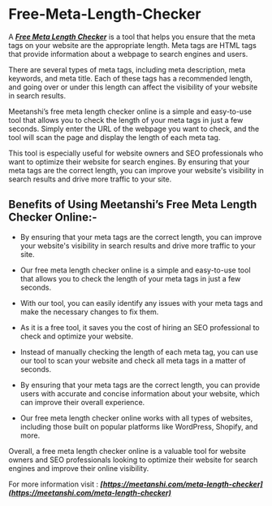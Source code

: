 # Free-Meta-Length-Checker

A ***[Free Meta Length Checker](https://meetanshi.com/meta-length-checker)***  is a tool that helps you ensure that the meta tags on your website are the appropriate length. Meta tags are HTML tags that provide information about a webpage to search engines and users.

There are several types of meta tags, including meta description, meta keywords, and meta title. Each of these tags has a recommended length, and going over or under this length can affect the visibility of your website in search results.

Meetanshi’s  free meta length checker online is a simple and easy-to-use tool that allows you to check the length of your meta tags in just a few seconds. Simply enter the URL of the webpage you want to check, and the tool will scan the page and display the length of each meta tag.

This tool is especially useful for website owners and SEO professionals who want to optimize their website for search engines. By ensuring that your meta tags are the correct length, you can improve your website's visibility in search results and drive more traffic to your site.

## Benefits of Using Meetanshi’s Free Meta Length Checker Online:-

*  By ensuring that your meta tags are the correct length, you can improve your website's visibility in search results and drive more traffic to your site.

*   Our free meta length checker online is a simple and easy-to-use tool that allows you to check the length of your meta tags in just a few seconds.

*   With our tool, you can easily identify any issues with your meta tags and make the necessary changes to fix them.

*   As it is a free tool, it saves you the cost of hiring an SEO professional to check and optimize your website.

* Instead of manually checking the length of each meta tag, you can use our tool to scan your website and check all meta tags in a matter of seconds.

*   By ensuring that your meta tags are the correct length, you can provide users with accurate and concise information about your website, which can improve their overall experience.

*   Our free meta length checker online works with all types of websites, including those built on popular platforms like WordPress, Shopify, and more.

Overall, a free meta length checker online is a valuable tool for website owners and SEO professionals looking to optimize their website for search engines and improve their online visibility.


For more information visit : ***[https://meetanshi.com/meta-length-checker](https://meetanshi.com/meta-length-checker)***
